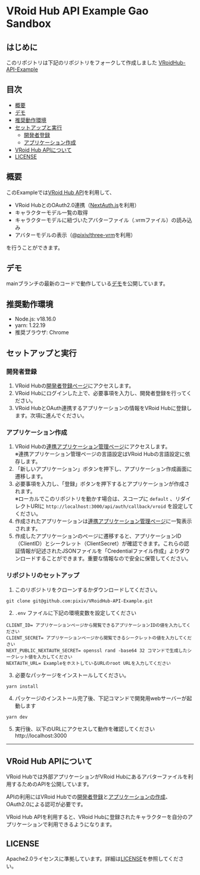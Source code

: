 # VRoid Hub API Example Gao Sandbox

## はじめに
このリポジトリは下記のリポジトリをフォークして作成しました
[VRoidHub-API-Example](https://github.com/pixiv/VRoidHub-API-Example)

## 目次

- [概要](#概要)
- [デモ](#デモ)
- [推奨動作環境](#license)
- [セットアップと実行](#セットアップと実行)
  - [開発者登録](#開発者登録)
  - [アプリケーション作成](#アプリケーション作成)
- [VRoid Hub APIについて](#vroid-hub-apiについて)
- [LICENSE](#license)

## 概要

このExampleでは[VRoid Hub API](https://developer.vroid.com/api)を利用して、

- VRoid HubとのOAuth2.0連携（[NextAuth.js](https://github.com/nextauthjs/next-auth)を利用）
- キャラクターモデル一覧の取得
- キャラクターモデルに紐づいたアバターファイル（.vrmファイル）の読み込み
- アバターモデルの表示（[@pixiv/three-vrm](https://github.com/pixiv/three-vrm)を利用）

を行うことができます。

## デモ

mainブランチの最新のコードで動作している<a href="https://main.d3s7y579k91bnt.amplifyapp.com/" target="_blank" rel="noopener noreferrer">デモ</a>を公開しています。

## 推奨動作環境

- Node.js: v18.16.0
- yarn: 1.22.19
- 推奨ブラウザ: Chrome

## セットアップと実行

### 開発者登録

1. VRoid Hubの[開発者登録ページ](https://hub.vroid.com/developer/registration)にアクセスします。
2. VRoid Hubにログインした上で、必要事項を入力し、開発者登録を行ってください。
3. VRoid HubとOAuth連携するアプリケーションの情報をVRoid Hubに登録します。次項に進んでください。

### アプリケーション作成

1. VRoid Hubの[連携アプリケーション管理ページ](https://hub.vroid.com/oauth/applications)にアクセスします。<br/>※連携アプリケーション管理ページの言語設定はVRoid Hubの言語設定に依存します。
2. 「新しいアプリケーション」ボタンを押下し、アプリケーション作成画面に遷移します。
3. 必要事項を入力し、「登録」ボタンを押下するとアプリケーションが作成されます。<br />※ローカルでこのリポジトリを動かす場合は、スコープに `default` 、リダイレクトURIに `http://localhost:3000/api/auth/callback/vroid` を設定してください。
4. 作成されたアプリケーションは[連携アプリケーション管理ページ](https://hub.vroid.com/oauth/applications)に一覧表示されます。
5. 作成したアプリケーションのページに遷移すると、アプリケーションID（ClientID）とシークレット（ClientSecret）が確認できます。これらの認証情報が記述されたJSONファイルを「Credentialファイル作成」よりダウンロードすることができます。重要な情報なので安全に保管してください。

### リポジトリのセットアップ

1. このリポジトリをクローンするかダウンロードしてください。

```
git clone git@github.com:pixiv/VRoidHub-API-Example.git
```

2. `.env` ファイルに下記の環境変数を設定してください

```
CLIENT_ID= アプリケーションページから閲覧できるアプリケーションIDの値を入力してください
CLIENT_SECRET= アプリケーションページから閲覧できるシークレットの値を入力してください
NEXT_PUBLIC_NEXTAUTH_SECRET= openssl rand -base64 32 コマンドで生成したシークレット値を入力してください
NEXTAUTH_URL= ExampleをホストしているURLのroot URLを入力してください
```

3. 必要なパッケージをインストールしてください。

```
yarn install
```

4. パッケージのインストール完了後、下記コマンドで開発用webサーバーが起動します

```
yarn dev
```

5. 実行後、以下のURLにアクセスして動作を確認してください
   http://localhost:3000

---

## VRoid Hub APIについて

VRoid Hubでは外部アプリケーションがVRoid Hubにあるアバターファイルを利用するためのAPIを公開しています。

APIの利用にはVRoid Hubでの[開発者登録](#開発者登録)と[アプリケーションの作成](#アプリケーション作成)、OAuth2.0による認可が必要です。

VRoid Hub APIを利用すると、VRoid Hubに登録されたキャラクターを自分のアプリケーションで利用できるようになります。

## LICENSE

Apache2.0ライセンスに準拠しています。詳細は[LICENSE](https://github.com/pixiv/VRoidHub-API-Example/blob/master/LICENSE)を参照してください。
